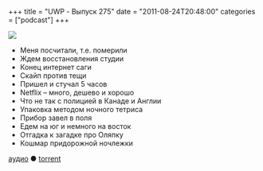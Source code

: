 +++
title = "UWP - Выпуск 275"
date = "2011-08-24T20:48:00"
categories = ["podcast"]
+++

![](https://podcast.umputun.com/images/uwp/uwp275.JPG)


- Меня посчитали, т.е. померили
- Ждем восстановления студии
- Конец интернет саги
- Скайп против тещи
- Пришел и стучал 5 часов
- Netflix – много, дешево и хорошо
- Что не так с полицией в Канаде и Англии
- Упаковка методом ночного тетриса
- Прибор завел в поля
- Едем на юг и немного на восток
- Отгадка к загадке про Оляпку
- Кошмар придорожной ночлежки

[аудио](http://archive.rucast.net/uwp/media/ump_podcast275.mp3) ● [torrent](http://archive.rucast.net/uwp/media/ump_podcast275.mp3.torrent)

<audio src="http://archive.rucast.net/uwp/media/ump_podcast275.mp3" preload="none">